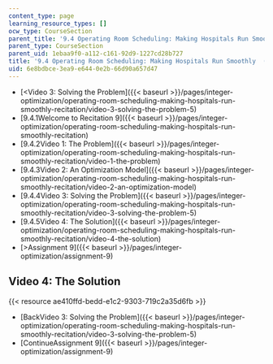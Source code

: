 ```yaml
---
content_type: page
learning_resource_types: []
ocw_type: CourseSection
parent_title: '9.4 Operating Room Scheduling: Making Hospitals Run Smoothly  (Recitation)'
parent_type: CourseSection
parent_uid: 1ebaa9f0-a112-c161-92d9-1227cd28b727
title: '9.4 Operating Room Scheduling: Making Hospitals Run Smoothly  (Recitation)'
uid: 6e8bdbce-3ea9-e644-0e2b-66d90a657d47
---
```


*   [\<Video 3: Solving the Problem]({{< baseurl >}}/pages/integer-optimization/operating-room-scheduling-making-hospitals-run-smoothly-recitation/video-3-solving-the-problem-5)
*   [9.4.1Welcome to Recitation 9]({{< baseurl >}}/pages/integer-optimization/operating-room-scheduling-making-hospitals-run-smoothly-recitation)
*   [9.4.2Video 1: The Problem]({{< baseurl >}}/pages/integer-optimization/operating-room-scheduling-making-hospitals-run-smoothly-recitation/video-1-the-problem)
*   [9.4.3Video 2: An Optimization Model]({{< baseurl >}}/pages/integer-optimization/operating-room-scheduling-making-hospitals-run-smoothly-recitation/video-2-an-optimization-model)
*   [9.4.4Video 3: Solving the Problem]({{< baseurl >}}/pages/integer-optimization/operating-room-scheduling-making-hospitals-run-smoothly-recitation/video-3-solving-the-problem-5)
*   [9.4.5Video 4: The Solution]({{< baseurl >}}/pages/integer-optimization/operating-room-scheduling-making-hospitals-run-smoothly-recitation/video-4-the-solution)
*   [\>Assignment 9]({{< baseurl >}}/pages/integer-optimization/assignment-9)

Video 4: The Solution
---------------------

{{< resource ae410ffd-bedd-e1c2-9303-719c2a35d6fb >}}

*   [BackVideo 3: Solving the Problem]({{< baseurl >}}/pages/integer-optimization/operating-room-scheduling-making-hospitals-run-smoothly-recitation/video-3-solving-the-problem-5)
*   [ContinueAssignment 9]({{< baseurl >}}/pages/integer-optimization/assignment-9)